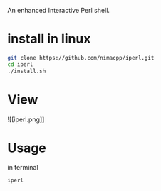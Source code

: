 An enhanced Interactive Perl shell. 
# install in linux

```bash
git clone https://github.com/nimacpp/iperl.git
cd iperl
./install.sh
```

# View
![[iperl.png]]
# Usage
in terminal
```
iperl
```